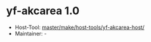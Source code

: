 # yf-akcarea 1.0
 - Host-Tool: [master/make/host-tools/yf-akcarea-host/](https://github.com/Freetz-NG/freetz-ng/tree/master/make/host-tools/yf-akcarea-host/)
 - Maintainer: -

